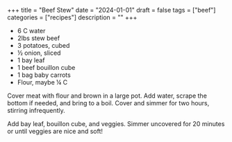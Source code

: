 ﻿+++
title = "Beef Stew"
date = "2024-01-01"
draft = false
tags = ["beef"]
categories = ["recipes"]
description = ""
+++

* 6 C water
* 2lbs stew beef
* 3 potatoes, cubed
* ½ onion, sliced
* 1 bay leaf
* 1 beef bouillon cube
* 1 bag baby carrots
* Flour, maybe ¼ C

Cover meat with flour and brown in a large pot. Add water, scrape the bottom if needed, and bring to a boil. Cover and simmer for two hours, stirring infrequently.

Add bay leaf, bouillon cube, and veggies. Simmer uncovered for 20 minutes or until veggies are nice and soft!